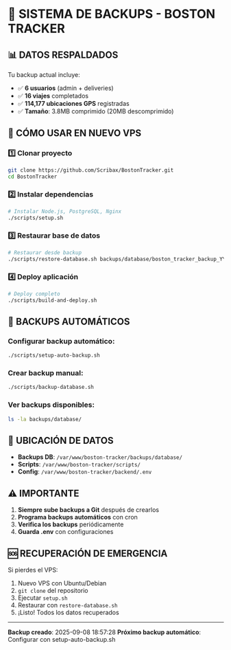 # 💾 SISTEMA DE BACKUPS - BOSTON TRACKER

## 📊 DATOS RESPALDADOS

Tu backup actual incluye:
- ✅ **6 usuarios** (admin + deliveries)
- ✅ **16 viajes** completados 
- ✅ **114,177 ubicaciones GPS** registradas
- ✅ **Tamaño**: 3.8MB comprimido (20MB descomprimido)

## 🚀 CÓMO USAR EN NUEVO VPS

### 1️⃣ Clonar proyecto
```bash
git clone https://github.com/Scribax/BostonTracker.git
cd BostonTracker
```

### 2️⃣ Instalar dependencias
```bash
# Instalar Node.js, PostgreSQL, Nginx
./scripts/setup.sh
```

### 3️⃣ Restaurar base de datos
```bash
# Restaurar desde backup
./scripts/restore-database.sh backups/database/boston_tracker_backup_YYYYMMDD_HHMMSS.sql.gz
```

### 4️⃣ Deploy aplicación
```bash
# Deploy completo
./scripts/build-and-deploy.sh
```

## 🔄 BACKUPS AUTOMÁTICOS

### Configurar backup automático:
```bash
./scripts/setup-auto-backup.sh
```

### Crear backup manual:
```bash
./scripts/backup-database.sh
```

### Ver backups disponibles:
```bash
ls -la backups/database/
```

## 📁 UBICACIÓN DE DATOS

- **Backups DB**: `/var/www/boston-tracker/backups/database/`
- **Scripts**: `/var/www/boston-tracker/scripts/`
- **Config**: `/var/www/boston-tracker/backend/.env`

## ⚠️ IMPORTANTE

1. **Siempre sube backups a Git** después de crearlos
2. **Programa backups automáticos** con cron
3. **Verifica los backups** periódicamente
4. **Guarda .env** con configuraciones

## 🆘 RECUPERACIÓN DE EMERGENCIA

Si pierdes el VPS:
1. Nuevo VPS con Ubuntu/Debian
2. `git clone` del repositorio
3. Ejecutar `setup.sh` 
4. Restaurar con `restore-database.sh`
5. ¡Listo! Todos los datos recuperados

---
**Backup creado**: 2025-09-08 18:57:28
**Próximo backup automático**: Configurar con setup-auto-backup.sh
